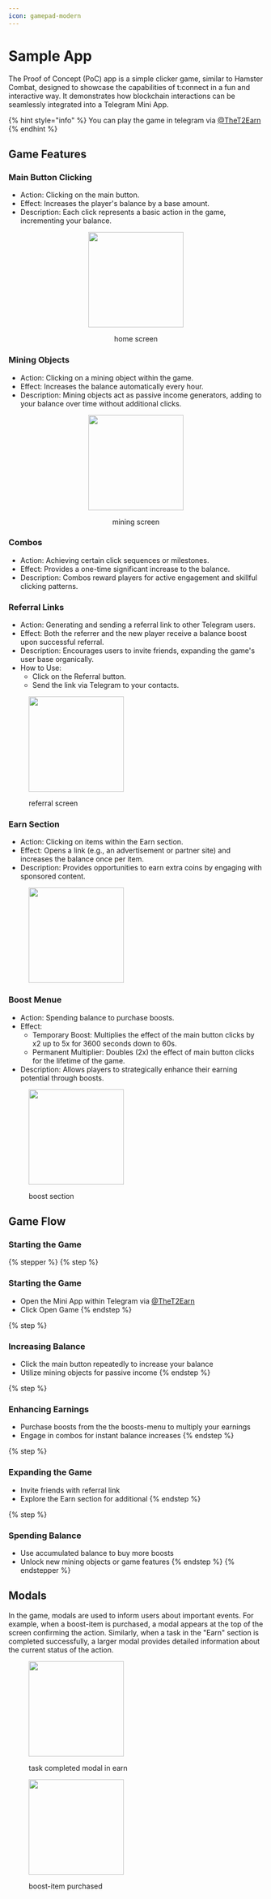 ```yaml
---
icon: gamepad-modern
---
```


# Sample App

The Proof of Concept (PoC) app is a simple clicker game, similar to Hamster Combat, designed to showcase the capabilities of t:connect in a fun and interactive way. It demonstrates how blockchain interactions can be seamlessly integrated into a Telegram Mini App.

{% hint style="info" %}
You can play the game in telegram via [@TheT2Earn](https://t.me/TheT2Earnbot)
{% endhint %}

## Game Features

### Main Button Clicking

* Action: Clicking on the main button.
* Effect: Increases the player's balance by a base amount.
* Description: Each click represents a basic action in the game, incrementing your balance.

<div align="center">

<figure><img src="../../.gitbook/assets/homescreen.PNG" alt="" width="188"><figcaption><p>home screen</p></figcaption></figure>

</div>

### Mining Objects

* Action: Clicking on a mining object within the game.
* Effect: Increases the balance automatically every hour.
* Description: Mining objects act as passive income generators, adding to your balance over time without additional clicks.

<div align="center">

<figure><img src="../../.gitbook/assets/mining.PNG" alt="" width="188"><figcaption><p>mining screen</p></figcaption></figure>

</div>

### Combos

* Action: Achieving certain click sequences or milestones.
* Effect: Provides a one-time significant increase to the balance.
* Description: Combos reward players for active engagement and skillful clicking patterns.

### Referral Links

* Action: Generating and sending a referral link to other Telegram users.
* Effect: Both the referrer and the new player receive a balance boost upon successful referral.
* Description: Encourages users to invite friends, expanding the game's user base organically.
* How to Use:
  * Click on the Referral button.
  * Send the link via Telegram to your contacts.

<figure><img src="../../.gitbook/assets/referral.PNG" alt="" width="188"><figcaption><p>referral screen</p></figcaption></figure>

### Earn Section

* Action: Clicking on items within the Earn section.
* Effect: Opens a link (e.g., an advertisement or partner site) and increases the balance once per item.
* Description: Provides opportunities to earn extra coins by engaging with sponsored content.

<figure><img src="../../.gitbook/assets/Earn.PNG" alt="" width="188"><figcaption></figcaption></figure>

### Boost Menue

* Action: Spending balance to purchase boosts.
* Effect:
  * Temporary Boost: Multiplies the effect of the main button clicks by x2 up to 5x for 3600 seconds down to 60s.
  * Permanent Multiplier: Doubles (2x) the effect of main button clicks for the lifetime of the game.
* Description: Allows players to strategically enhance their earning potential through boosts.

<figure><img src="../../.gitbook/assets/ActiveBoosts.PNG" alt="" width="188"><figcaption><p>boost section</p></figcaption></figure>

## Game Flow

### Starting the Game



{% stepper %}
{% step %}
### Starting the Game

* Open the Mini App within Telegram via [@TheT2Earn](https://t.me/TheT2Earnbot)
* Click Open Game
{% endstep %}

{% step %}
### Increasing Balance

* Click the main button repeatedly to increase your balance
* Utilize mining objects for passive income
{% endstep %}

{% step %}
### Enhancing Earnings

* Purchase boosts from the the boosts-menu to multiply your earnings
* Engage in combos for instant balance increases
{% endstep %}

{% step %}
### Expanding the Game

* Invite friends with referral link
* Explore the Earn section for additional
{% endstep %}

{% step %}
### Spending Balance

* Use accumulated balance to buy more boosts
* Unlock new mining objects or game features
{% endstep %}
{% endstepper %}

## Modals

In the game, modals are used to inform users about important events. For example, when a boost-item is purchased, a modal appears at the top of the screen confirming the action. Similarly, when a task in the "Earn" section is completed successfully, a larger modal provides detailed information about the current status of the action.

<div>

<figure><img src="../../.gitbook/assets/task completed modal.PNG" alt="" width="188"><figcaption><p>task completed modal in earn</p></figcaption></figure>

 

<figure><img src="../../.gitbook/assets/Boost activated modal.PNG" alt="" width="188"><figcaption><p>boost-item purchased</p></figcaption></figure>

</div>
